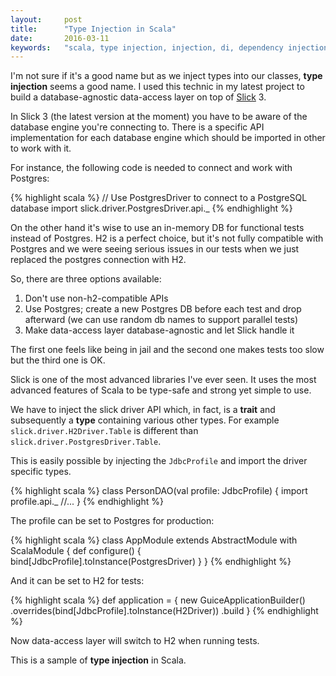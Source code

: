 ```yaml
---
layout:		post
title:		"Type Injection in Scala"
date:		2016-03-11
keywords:	"scala, type injection, injection, di, dependency injection, slick, database-agnostic, data-access"
---
```


I'm not sure if it's a good name but as we inject types into our classes, **type injection** seems a good name. I used this technic in my latest project to build a database-agnostic data-access layer on top of [Slick](http://slick.typesafe.com/) 3.

<!--more-->

In Slick 3 (the latest version at the moment) you have to be aware of the database engine you're connecting to. There is a specific API implementation for each database engine which should be imported in other to work with it.

For instance, the following code is needed to connect and work with Postgres:

{% highlight scala %}
// Use PostgresDriver to connect to a PostgreSQL database
import slick.driver.PostgresDriver.api._
{% endhighlight %}

On the other hand it's wise to use an in-memory DB for functional tests instead of Postgres. H2 is a perfect choice, but it's not fully compatible with Postgres and we were seeing serious issues in our tests when we just replaced the postgres connection with H2.

So, there are three options available:

1. Don't use non-h2-compatible APIs
2. Use Postgres; create a new Postgres DB before each test and drop afterward (we can use random db names to support parallel tests)
3. Make data-access layer database-agnostic and let Slick handle it

The first one feels like being in jail and the second one makes tests too slow but the third one is OK.

Slick is one of the most advanced libraries I've ever seen. It uses the most advanced features of Scala to be type-safe and strong yet simple to use.

We have to inject the slick driver API which, in fact, is a **trait** and subsequently a **type** containing various other types. For example `slick.driver.H2Driver.Table` is different than `slick.driver.PostgresDriver.Table`.

This is easily possible by injecting the `JdbcProfile` and import the driver specific types.

{% highlight scala %}
class PersonDAO(val profile: JdbcProfile) {
  import profile.api._
  //...
}
{% endhighlight %}

The profile can be set to Postgres for production:

{% highlight scala %}
class AppModule extends AbstractModule with ScalaModule {
  def configure() {
    bind[JdbcProfile].toInstance(PostgresDriver)
  }
}
{% endhighlight %}

And it can be set to H2 for tests:

{% highlight scala %}
  def application = {
    new GuiceApplicationBuilder()
      .overrides(bind[JdbcProfile].toInstance(H2Driver))
      .build
  }
{% endhighlight %}

Now data-access layer will switch to H2 when running tests. 

This is a sample of **type injection** in Scala.
